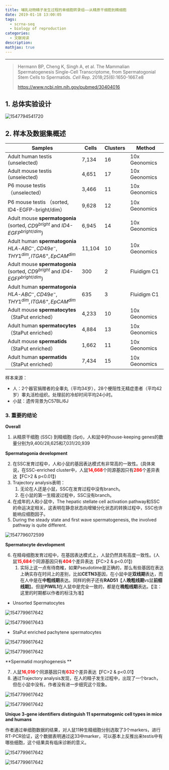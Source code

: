 ```yaml
---
title: 哺乳动物精子发生过程的单细胞转录组——从精原干细胞到精细胞
date: 2019-01-18 13:00:05
tags:
  - scrna-seq
  - biology of reproduction
categories:
  - 文献阅读
description:
mathjax: true
---
```


----

>Hermann BP, Cheng K, Singh A, et al. The Mammalian Spermatogenesis Single-Cell Transcriptome, from Spermatogonial Stem Cells to Spermatids. *Cell Rep*. 2018;25(6):1650-1667.e8
>
>https://www.ncbi.nlm.nih.gov/pubmed/30404016

## 1. 总体实验设计

![1547794541720](http://jarningblog.oss-cn-hangzhou.aliyuncs.com/article/20180117/fig1.png?Expires=1547809460&OSSAccessKeyId=TMP.AQEe_MClZLkmVC5o2fT38aH5j0v-3EmBmoutCKxX4SimCGhbPIWn_mju7a_7ADAtAhR5sEv88nEpkDH9_eKQ8_ALixdk-QIVAOduIHokKydEHQXfi88_tH235OFL&Signature=%2FS9lyt7xqb1SsyfHLnNTJMYopqc%3D)



## 2. 样本及数据集概述



| Samples                                                      | Cells  | Clusters | Method        |
| ------------------------------------------------------------ | ------ | -------- | ------------- |
| Adult human testis (unselected)                              | 7,134  | 16       | 10x Geonomics |
| Adult mouse testis (unselected)                              | 4,651  | 17       | 10x Geonomics |
| P6 mouse testis （unselected）                               | 3,466  | 11       | 10x Geonomics |
| P6 mouse testis （sorted, ID4-EGFP-bright/dim）              | 9,628  | 12       | 10x Geonomics |
| Adult mouse **spermatogonia** <br/>(sorted, $CD9^{bright}$ and $ID4$-$EGFP^{bright/dim}$) | 6,945  | 14       | 10x Geonomics |
| Adult human **spermatogonia** <br>$HLA$-$ABC^{-},CD49e^{-},THY1^{dim},ITGA6^{+},EpCAM^{dim}$ | 11,104 | 10       | 10x Geonomics |
| Adult mouse **spermatogonia** <br>(sorted, $CD9^{bright}$ and $ID4​$-$EGFP^{bright/dim}​$) | 300    | 2        | Fluidigm C1   |
| Adult human **spermatogonia** <br>$HLA$-$ABC^{-},CD49e^{-},THY1^{dim},ITGA6^{+},EpCAM^{dim}$ | 635    | 3        | Fluidigm C1   |
| Adult mouse **spermatocytes**<br>（StaPut enriched）         | 4,233  | 10       | 10x Geonomics |
| Adult human **spermatocytes** <br>（StaPut enriched）        | 4,884  | 13       | 10x Geonomics |
| Adult mouse **spermatids** <br/>（StaPut enriched）          | 1,662  | 11       | 10x Geonomics |
| Adult human **spermatids** <br/>（StaPut enriched）          | 7,434  | 15       | 10x Geonomics |

样本来源：

- 人：2个器官捐赠者的全睾丸（平均34岁），28个梗阻性无精症患者（平均42岁）睾丸活检组织。处理前的冷却时间平均24小时。
- 小鼠：遗传背景为C57BL/6J  

### 3. 重要的结论

**Overall**

1. 从精原干细胞 (SSC) 到精细胞 (Spt)，人和鼠中的house-keeping genes的数量分别为9,400/28,625和7,031/20,939

**Spermatogonia development** 

2. 在SSC发育过程中，人和小鼠的基因表达模式有非常高的一致性。(具体来说，在SSC-enriched cluster中，人鼠<font color=#FF0000>**14,668**</font>个同源基因只有<font color=#FF0000>**286**</font>个差异表达【FC>2 & p<0.01】)
3. Trajectory analysis表明：
   1. 无论在人还是小鼠，SSC在发育过程中没有branch。
   2. 在小鼠的第一生精波过程中，SSC没有branch。
4. 在成年的人和小鼠中，The hepatic stellate cell activation pathway和SSC的命运决定相关。这表明在静息状态向增殖分化状态的转换过程中，SSC也许能响应细胞因子。
5. During the steady state and first wave spermatogenesis, the involved pathway is quite different.

![1547796072599](http://jarningblog.oss-cn-hangzhou.aliyuncs.com/article/20180117/fig2.png?Expires=1547809498&OSSAccessKeyId=TMP.AQEe_MClZLkmVC5o2fT38aH5j0v-3EmBmoutCKxX4SimCGhbPIWn_mju7a_7ADAtAhR5sEv88nEpkDH9_eKQ8_ALixdk-QIVAOduIHokKydEHQXfi88_tH235OFL&Signature=fEmb6GmKi41oRZHX9kJB1pbmj8g%3D)

**Spermatocyte development**

6. 在精母细胞发育过程中，在基因表达模式上，人鼠仍然具有高度一致性。(人鼠<font color=#FF0000>**15,684**</font>个同源基因只有<font color=#FF0000>**404**</font>个差异表达【FC>2 & p<0.01】)
   1. 实际上这一点有待商榷，如果Pseudotime是正确的，那么有些基因在表达上确实存在时间上的差别，比如**CETN3**基因，在小鼠中是**双线期**表达，而在人中是在**中粗线期**表达。同样的例子还有**RAD51**【人**晚粗线期**vs鼠**前细线期**】。但是**PIWIL1**在人鼠中是完全一致的，都是在**晚粗线期**表达。【注：这里的时期都以作者的标注为准】

- Unsorted Spermatocytes

![1547799617642](http://jarningblog.oss-cn-hangzhou.aliyuncs.com/article/20180117/fig3.png?Expires=1547809519&OSSAccessKeyId=TMP.AQEe_MClZLkmVC5o2fT38aH5j0v-3EmBmoutCKxX4SimCGhbPIWn_mju7a_7ADAtAhR5sEv88nEpkDH9_eKQ8_ALixdk-QIVAOduIHokKydEHQXfi88_tH235OFL&Signature=DNxY3fbAJcfoXlM%2FKQnF8CWSIpk%3D)

![1547799617643](http://jarningblog.oss-cn-hangzhou.aliyuncs.com/article/20180117/fig4.png?Expires=1547809535&OSSAccessKeyId=TMP.AQEe_MClZLkmVC5o2fT38aH5j0v-3EmBmoutCKxX4SimCGhbPIWn_mju7a_7ADAtAhR5sEv88nEpkDH9_eKQ8_ALixdk-QIVAOduIHokKydEHQXfi88_tH235OFL&Signature=px4JlJ7O2OFuVcZkH41RAPicVDY%3D)

- StaPut enriched pachytene spermatocytes

![1547799617642](http://jarningblog.oss-cn-hangzhou.aliyuncs.com/article/20180117/fig5.png?Expires=1547809551&OSSAccessKeyId=TMP.AQEe_MClZLkmVC5o2fT38aH5j0v-3EmBmoutCKxX4SimCGhbPIWn_mju7a_7ADAtAhR5sEv88nEpkDH9_eKQ8_ALixdk-QIVAOduIHokKydEHQXfi88_tH235OFL&Signature=19cpXELjERI%2Bk52C3qHbCH9RRW0%3D)

![1547799617642](http://jarningblog.oss-cn-hangzhou.aliyuncs.com/article/20180117/fig6.png?Expires=1547809574&OSSAccessKeyId=TMP.AQEe_MClZLkmVC5o2fT38aH5j0v-3EmBmoutCKxX4SimCGhbPIWn_mju7a_7ADAtAhR5sEv88nEpkDH9_eKQ8_ALixdk-QIVAOduIHokKydEHQXfi88_tH235OFL&Signature=uue0GUndurgM70DZ4bY%2BaqPtKsY%3D)

**Spermatid morphogenesis **

7. 人鼠<font color=#FF0000>**16,016**</font>个同源基因只有<font color=#FF0000>**632**</font>个差异表达【FC>2 & p<0.01】
8. 通过Trajectory analysis发现，在人的精子发生过程中，出现了一个brach，但在小鼠中没有。作者没有进一步细究这个现象。

![1547799617642](http://jarningblog.oss-cn-hangzhou.aliyuncs.com/article/20180117/fig7.png?Expires=1547809597&OSSAccessKeyId=TMP.AQEe_MClZLkmVC5o2fT38aH5j0v-3EmBmoutCKxX4SimCGhbPIWn_mju7a_7ADAtAhR5sEv88nEpkDH9_eKQ8_ALixdk-QIVAOduIHokKydEHQXfi88_tH235OFL&Signature=Tcmze34zvD0zzsMLlSHn%2BhhWD0k%3D)

![1547799617642](http://jarningblog.oss-cn-hangzhou.aliyuncs.com/article/20180117/fig8.png?Expires=1547809607&OSSAccessKeyId=TMP.AQEe_MClZLkmVC5o2fT38aH5j0v-3EmBmoutCKxX4SimCGhbPIWn_mju7a_7ADAtAhR5sEv88nEpkDH9_eKQ8_ALixdk-QIVAOduIHokKydEHQXfi88_tH235OFL&Signature=SDmoWe8PNjk1NGFUmhhKOKs0UvI%3D)



**Unique 3-gene identifiers distinguish 11 spermatogenic cell types in mice and humans** 

作者通过单细胞数据的结果，对人鼠11种生精细胞分别选取了3个markers，进行RT-PCR验证，这个数据表明通过这33中marker，可以基本上反推出来testis中有哪些细胞，这个结果具有临床诊断的意义。

![1547799617642](http://jarningblog.oss-cn-hangzhou.aliyuncs.com/article/20180117/fig9.png?Expires=1547809622&OSSAccessKeyId=TMP.AQEe_MClZLkmVC5o2fT38aH5j0v-3EmBmoutCKxX4SimCGhbPIWn_mju7a_7ADAtAhR5sEv88nEpkDH9_eKQ8_ALixdk-QIVAOduIHokKydEHQXfi88_tH235OFL&Signature=E2smj5eZ%2FsBPAI6ZC7W5Shg%2BXvM%3D)

![1547799617642](http://jarningblog.oss-cn-hangzhou.aliyuncs.com/article/20180117/fig10.png?Expires=1547809651&OSSAccessKeyId=TMP.AQEe_MClZLkmVC5o2fT38aH5j0v-3EmBmoutCKxX4SimCGhbPIWn_mju7a_7ADAtAhR5sEv88nEpkDH9_eKQ8_ALixdk-QIVAOduIHokKydEHQXfi88_tH235OFL&Signature=k4oTdTHgLGxVzaZl7L0yyZi8rRE%3D)

